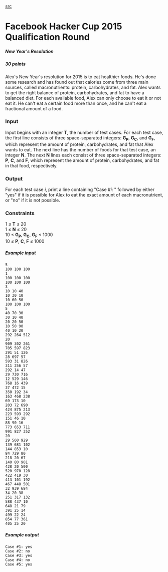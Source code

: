 [src](https://www.facebook.com/hackercup/problems.php?pid=1036037553088752&round=742632349177460)

# Facebook Hacker Cup 2015 Qualification Round

##### New Year's Resolution

##### 30 points 

Alex's New Year's resolution for 2015 is to eat healthier foods. He's done
some research and has found out that calories come from three main sources,
called macronutrients: protein, carbohydrates, and fat. Alex wants to get the
right balance of protein, carbohydrates, and fat to have a balanced diet. For
each available food, Alex can only choose to eat it or not eat it. He can't
eat a certain food more than once, and he can't eat a fractional amount of a
food.

### Input

Input begins with an integer **T**, the number of test cases. For each test
case, the first line consists of three space-separated integers:
**G<sub>P</sub>**, **G<sub>C</sub>**, and **G<sub>F</sub>**, which represent
the amount of protein, carbohydrates, and fat that Alex wants to eat. The next
line has the number of foods for that test case, an integer **N**. The next
**N** lines each consist of three space-separated integers: **P**, **C**, and
**F**, which represent the amount of protein, carbohydrates, and fat in that
food, respectively.

### Output

For each test case _i_, print a line containing "Case #_i_: " followed by
either "yes" if it is possible for Alex to eat the exact amount of each
macronutrient, or "no" if it is not possible.

### Constraints

1 ≤ **T** ≤ 20  
1 ≤ **N** ≤ 20  
10 ≤ **G<sub>P</sub>**, **G<sub>C</sub>**, **G<sub>F</sub>** ≤ 1000  
10 ≤ **P**, **C**, **F** ≤ 1000  

##### Example input

```
5
100 100 100
1
100 100 100
100 100 100
3
10 10 40
10 30 10
10 60 50
100 100 100
5
40 70 30
30 10 40
20 20 50
10 50 90
40 10 20
292 264 512
20
909 302 261
705 597 823
291 51 126
28 697 57
593 31 826
311 256 57
292 14 47
29 730 716
12 529 146
768 16 439
37 472 15
350 192 34
163 468 238
69 173 10
203 72 690
424 875 213
223 593 292
151 46 10
88 90 16
773 653 711
991 827 352
20
29 560 929
139 681 102
144 853 10
84 729 80
218 20 67
140 80 901
428 20 500
520 970 128
422 419 30
413 101 192
467 448 501
32 939 684
34 20 38
251 317 132
588 437 10
648 21 79
391 25 14
499 22 24
854 77 361
405 25 20

```

##### Example output

```
Case #1: yes
Case #2: no
Case #3: yes
Case #4: no
Case #5: yes

```
